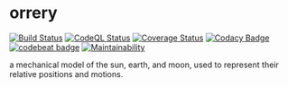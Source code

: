 # orrery

[![Build Status](https://github.com/furplag/orrery/actions/workflows/maven.yml/badge.svg?branch=master)](https://github.com/furplag/orrery/actions/workflows/maven.yml)
[![CodeQL Status](https://github.com/furplag/orrery/actions/workflows/codeql.yml/badge.svg?branch=master&event=push)](https://github.com/furplag/orrery/actions/workflows/codeql.yml)
[![Coverage Status](https://coveralls.io/repos/github/furplag/orrery/badge.svg?branch=master)](https://coveralls.io/github/furplag/orrery?branch=master)
[![Codacy Badge](https://app.codacy.com/project/badge/Grade/5fd25a5aed5a494a918700b1b48379b1)](https://app.codacy.com/gh/furplag/orrery/dashboard?utm_source=github.com&amp;utm_medium=referral&amp;utm_content=furplag/orrery&amp;utm_campaign=Badge_Grade)
[![codebeat badge](https://codebeat.co/badges/bfa0b1ba-eda7-4873-9407-6055615cea96)](https://codebeat.co/projects/github-com-furplag-orrery-master)
[![Maintainability](https://api.codeclimate.com/v1/badges/245fbeb87f1c26f7ecfd/maintainability)](https://codeclimate.com/github/furplag/orrery/maintainability)

a mechanical model of the sun, earth, and moon, used to represent their relative positions and motions.

